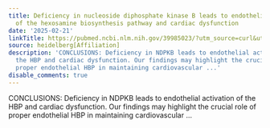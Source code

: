 ```yaml
---
title: Deficiency in nucleoside diphosphate kinase B leads to endothelial activation
  of the hexosamine biosynthesis pathway and cardiac dysfunction
date: '2025-02-21'
linkTitle: https://pubmed.ncbi.nlm.nih.gov/39985023/?utm_source=curl&utm_medium=rss&utm_campaign=pubmed-2&utm_content=1FakS-2QOkCT8HsMOQP1bCRQ4YzyumYOmxmF0moLsQ3dFB1E9V&fc=20220326224207&ff=20250222170723&v=2.18.0.post9+e462414
source: heidelberg[Affiliation]
description: 'CONCLUSIONS: Deficiency in NDPKB leads to endothelial activation of
  the HBP and cardiac dysfunction. Our findings may highlight the crucial role of
  proper endothelial HBP in maintaining cardiovascular ...'
disable_comments: true
---
```

CONCLUSIONS: Deficiency in NDPKB leads to endothelial activation of the HBP and cardiac dysfunction. Our findings may highlight the crucial role of proper endothelial HBP in maintaining cardiovascular ...